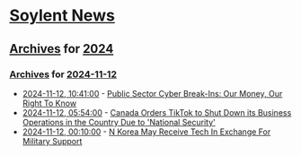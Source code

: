 # [Soylent News](../../../README.md)

## [Archives](../../index.md) for [2024](../index.md)

### [Archives](../../index.md) for [2024-11-12](index.md)

* [2024-11-12, 10:41:00](https://soylentnews.org/article.pl?sid=24/11/10/1625222&from=rss) - [Public Sector Cyber Break-Ins: Our Money, Our Right To Know](https://soylentnews.org/article.pl?sid=24/11/10/1625222&from=rss)
* [2024-11-12, 05:54:00](https://soylentnews.org/article.pl?sid=24/11/10/043255&from=rss) - [Canada Orders TikTok to Shut Down its Business Operations in the Country Due to 'National Security'](https://soylentnews.org/article.pl?sid=24/11/10/043255&from=rss)
* [2024-11-12, 00:10:00](https://soylentnews.org/article.pl?sid=24/11/10/0411233&from=rss) - [N Korea May Receive Tech In Exchange For Military Support](https://soylentnews.org/article.pl?sid=24/11/10/0411233&from=rss)
